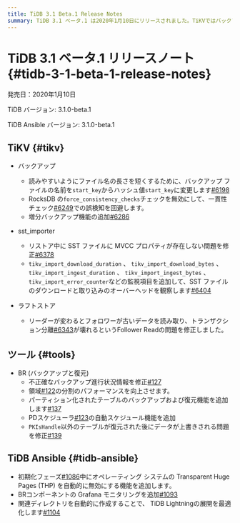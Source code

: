 ```yaml
---
title: TiDB 3.1 Beta.1 Release Notes
summary: TiDB 3.1 ベータ.1 は2020年1月10日にリリースされました。TiKVではバックアップファイル名が短くなり、RocksDBのチェックが無効になりました。また、増分バックアップ機能が追加されました。ツールではBRが改善され、PDスケジューラの自動スケジュール機能が追加されました。TiDB AnsibleではTHPを自動的に無効にする機能が追加され、BRコンポーネントのGrafanaモニタリングが追加されました。TiDB Lightningの展開も最適化されました。
---
```


# TiDB 3.1 ベータ.1 リリースノート {#tidb-3-1-beta-1-release-notes}

発売日：2020年1月10日

TiDB バージョン: 3.1.0-beta.1

TiDB Ansible バージョン: 3.1.0-beta.1

## TiKV {#tikv}

-   バックアップ
    -   読みやすいようにファイル名の長さを短くするために、バックアップ ファイルの名前を`start_key`からハッシュ値`start_key`に変更します[#6198](https://github.com/tikv/tikv/pull/6198)
    -   RocksDB の`force_consistency_checks`チェックを無効にして、一貫性チェック[#6249](https://github.com/tikv/tikv/pull/6249)での誤検知を回避します。
    -   増分バックアップ機能の追加[#6286](https://github.com/tikv/tikv/pull/6286)

-   sst_importer
    -   リストア中に SST ファイルに MVCC プロパティが存在しない問題を修正[#6378](https://github.com/tikv/tikv/pull/6378)
    -   `tikv_import_download_duration` 、 `tikv_import_download_bytes` 、 `tikv_import_ingest_duration` 、 `tikv_import_ingest_bytes` 、 `tikv_import_error_counter`などの監視項目を追加して、SST ファイルのダウンロードと取り込みのオーバーヘッドを観察します[#6404](https://github.com/tikv/tikv/pull/6404)

-   ラフトストア
    -   リーダーが変わるとフォロワーが古いデータを読み取り、トランザクション分離[#6343](https://github.com/tikv/tikv/pull/6343)が壊れるというFollower Readの問題を修正しました。

## ツール {#tools}

-   BR (バックアップと復元)
    -   不正確なバックアップ進行状況情報を修正[#127](https://github.com/pingcap/br/pull/127)
    -   領域[#122](https://github.com/pingcap/br/pull/122)の分割のパフォーマンスを向上させます。
    -   パーティション化されたテーブルのバックアップおよび復元機能を追加します[#137](https://github.com/pingcap/br/pull/137)
    -   PDスケジューラ[#123](https://github.com/pingcap/br/pull/123)の自動スケジュール機能を追加
    -   `PKIsHandle`以外のテーブルが復元された後にデータが上書きされる問題を修正[#139](https://github.com/pingcap/br/pull/139)

## TiDB Ansible {#tidb-ansible}

-   初期化フェーズ[#1086](https://github.com/pingcap/tidb-ansible/pull/1086)中にオペレーティング システムの Transparent Huge Pages (THP) を自動的に無効にする機能を追加します。
-   BRコンポーネントの Grafana モニタリングを追加[#1093](https://github.com/pingcap/tidb-ansible/pull/1093)
-   関連ディレクトリを自動的に作成することで、 TiDB Lightningの展開を最適化します[#1104](https://github.com/pingcap/tidb-ansible/pull/1104)
